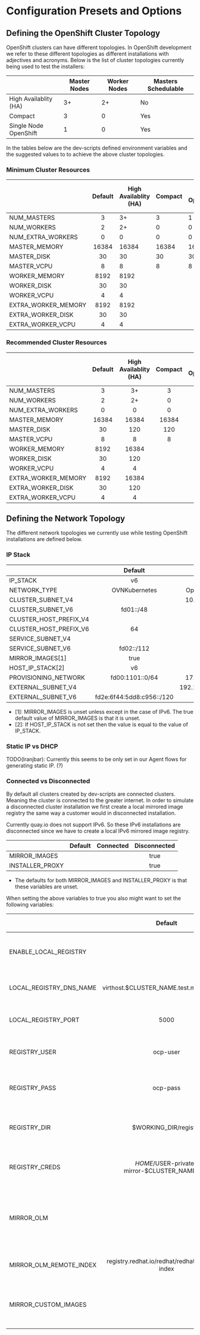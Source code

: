 # Configuration Presets and Options

## Defining the OpenShift Cluster Topology

OpenShift clusters can have different topologies. In OpenShift development we refer to
these different topologies as different installations with adjectives and acronyms.
Below is the list of cluster topologies currently being used to test the installers:

|                       | Master Nodes | Worker Nodes | Masters Schedulable |
|-----------------------|--------------|--------------|---------------------|
| High Availablity (HA) |       3+     |       2+     |         No          |
| Compact               |       3      |       0      |         Yes         |
| Single Node OpenShift |       1      |       0      |         Yes         |


In the tables below are the dev-scripts defined environment variables and the suggested
values to to achieve the above cluster topologies.
### Minimum Cluster Resources

|                     | Default | High Availablity (HA) | Compact | Single Node OpenShift (SNO) |
|---------------------|:-------:|-----------------------|---------|-----------------------------|
| NUM_MASTERS         |    3    |           3+          |    3    |              1              |
| NUM_WORKERS         |    2    |           2+          |    0    |              0              |
| NUM_EXTRA_WORKERS   |    0    |           0           |    0    |              0              |
| MASTER_MEMORY       |  16384  |         16384         |  16384  |            16384            |
| MASTER_DISK         |    30   |           30          |    30   |              30             |
| MASTER_VCPU         |    8    |           8           |    8    |              8              |
| WORKER_MEMORY       |   8192  |          8192         |         |                             |
| WORKER_DISK         |    30   |           30          |         |                             |
| WORKER_VCPU         |    4    |           4           |         |                             |
| EXTRA_WORKER_MEMORY |   8192  |          8192         |         |                             |
| EXTRA_WORKER_DISK   |    30   |           30          |         |                             |
| EXTRA_WORKER_VCPU   |    4    |           4           |         |                             |

### Recommended Cluster Resources

|                     | Default | High Availablity (HA) | Compact | Single Node OpenShift (SNO) |
|---------------------|:-------:|:---------------------:|:-------:|:---------------------------:|
| NUM_MASTERS         |    3    |           3+          |    3    |              1              |
| NUM_WORKERS         |    2    |           2+          |    0    |              0              |
| NUM_EXTRA_WORKERS   |    0    |           0           |    0    |              0              |
| MASTER_MEMORY       |  16384  |         16384         |  16384  |            32768            |
| MASTER_DISK         |    30   |          120          |   120   |             120             |
| MASTER_VCPU         |    8    |           8           |    8    |              8              |
| WORKER_MEMORY       |   8192  |         16384         |         |                             |
| WORKER_DISK         |    30   |          120          |         |                             |
| WORKER_VCPU         |    4    |           4           |         |                             |
| EXTRA_WORKER_MEMORY |   8192  |         16384         |         |                             |
| EXTRA_WORKER_DISK   |    30   |          120          |         |                             |
| EXTRA_WORKER_VCPU   |    4    |           4           |         |                             |

## Defining the Network Topology

The different network topologies we currently use while testing OpenShift installations are defined below.

### IP Stack

|                        |          Default          |       IPv4       |            IPv6           |       IP Dual-stack       |
|------------------------|:-------------------------:|:----------------:|:-------------------------:|:-------------------------:|
| IP_STACK               |             v6            |        v4        |             v6            |            v4v6           |
| NETWORK_TYPE           |       OVNKubernetes       |   OpenShiftSDN   |       OVNKubernetes       |       OVNKubernetes       |
| CLUSTER_SUBNET_V4      |                           |   10.128.0.0/14  |                           |       10.128.0.0/14       |
| CLUSTER_SUBNET_V6      |         fd01::/48         |                  |         fd01::/48         |         fd01::/48         |
| CLUSTER_HOST_PREFIX_V4 |                           |        23        |                           |             23            |
| CLUSTER_HOST_PREFIX_V6 |             64            |                  |             64            |             64            |
| SERVICE_SUBNET_V4      |                           |                  |                           |       172.30.0.0/16       |
| SERVICE_SUBNET_V6      |         fd02::/112        |                  |         fd02::/112        |         fd02::/112        |
| MIRROR_IMAGES[1]       |            true           |                  |            true           |            true           |
| HOST_IP_STACK[2]       |             v6            |        v4        |             v6            |            v4v6           |
| PROVISIONING_NETWORK   |      fd00:1101::0/64      |   172.22.0.0/24  |      fd00:1101::0/64      |      fd00:1101::0/64      |
| EXTERNAL_SUBNET_V4     |                           | 192.168.111.0/24 |                           |      192.168.111.0/24     |
| EXTERNAL_SUBNET_V6     | fd2e:6f44:5dd8:c956::/120 |                  | fd2e:6f44:5dd8:c956::/120 | fd2e:6f44:5dd8:c956::/120 |

* [1]: MIRROR_IMAGES is unset unless except in the case of IPv6. The true default value of MIRROR_IMAGES is that it is unset.
* [2]: If HOST_IP_STACK is not set then the value is equal to the value of IP_STACK.

### Static IP vs DHCP

TODO(lranjbar): Currently this seems to be only set in our Agent flows for generating static IP. (?)

### Connected vs Disconnected

By default all clusters created by dev-scripts are connected clusters. Meaning the cluster is
connected to the greater internet. In order to simulate a disconnected cluster installation we first
create a local mirrored image registry the same way a customer would in disconnected installation.

Currently quay.io does not support IPv6. So these IPv6 installations are disconnected since we have to
create a local IPv6 mirrored image registry.

|                 | Default | Connected | Disconnected |
|-----------------|:-------:|:---------:|:------------:|
| MIRROR_IMAGES   |         |           |     true     |
| INSTALLER_PROXY |         |           |     true     |

* The defaults for both MIRROR_IMAGES and INSTALLER_PROXY is that these variables are unset.

When setting the above variables to true you also might want to set the following variables:

|                         |                    Default                      | Expected Value          |                                Description                               |
|-------------------------|:-----------------------------------------------:|-------------------------|:------------------------------------------------------------------------:|
| ENABLE_LOCAL_REGISTRY   |                                                 | true                    | Ensure that the local registry will be available.                        |
| LOCAL_REGISTRY_DNS_NAME | virthost.$CLUSTER_NAME.test.metalkube.org       | String - Web domain     | Local image registry DNS name.                                           |
| LOCAL_REGISTRY_PORT     | 5000                                            | String - Port Number    | Local image registry port.                                               |
| REGISTRY_USER           | ocp-user                                        | String                  | Local image registry user.                                               |
| REGISTRY_PASS           | ocp-pass                                        | String                  | Local image registry user's password.                                    |
| REGISTRY_DIR            | $WORKING_DIR/registry                           | String - Directory path | Base directory for the local image registry.                             |
| REGISTRY_CREDS          | $HOME/$USER-private-mirror-$CLUSTER_NAME.json   | String - File path      | Location of the local registry mirror's credentials.                     |
| MIRROR_OLM              |                                                 | String - List           | Comma-separated list of OLM operators to mirror into the local registry. |
| MIRROR_OLM_REMOTE_INDEX | registry.redhat.io/redhat/redhat-operator-index | String                  | Custom operator index image.                                             |
| MIRROR_CUSTOM_IMAGES    |                                                 | String - List           | Comma-separated list of container images to mirror.                      |
